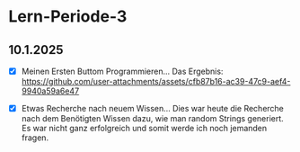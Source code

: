 # Lern-Periode-3

## 10.1.2025
- [x] Meinen Ersten Buttom Programmieren...
Das Ergebnis: https://github.com/user-attachments/assets/cfb87b16-ac39-47c9-aef4-9940a59a6e47
- [x] Etwas Recherche nach neuem Wissen...
Dies war heute die Recherche nach dem Benötigten Wissen dazu, wie man random Strings generiert. Es war nicht ganz erfolgreich und somit werde ich noch jemanden fragen.




